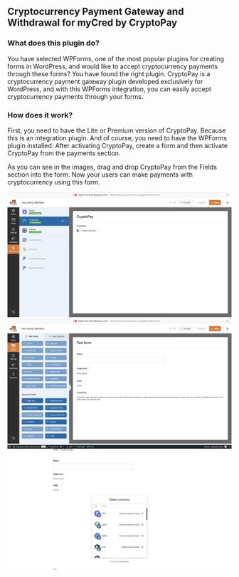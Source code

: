 ## Cryptocurrency Payment Gateway and Withdrawal for myCred by CryptoPay

### What does this plugin do?

You have selected WPForms, one of the most popular plugins for creating forms in WordPress, and would like to accept cryptocurrency payments through these forms? You have found the right plugin. CryptoPay is a cryptocurrency payment gateway plugin developed exclusively for WordPress, and with this WPForms integration, you can easily accept cryptocurrency payments through your forms.

### How does it work?

First, you need to have the Lite or Premium version of CryptoPay. Because this is an integration plugin. And of course, you need to have the WPForms plugin installed. After activating CryptoPay, create a form and then activate CryptoPay from the payments section.

As you can see in the images, drag and drop CryptoPay from the Fields section into the form. Now your users can make payments with cryptocurrency using this form.

![Screenshot 1](/.wordpress-org/screenshot-1.png)
![Screenshot 2](/.wordpress-org/screenshot-2.png)
![Screenshot 3](/.wordpress-org/screenshot-3.png)